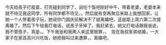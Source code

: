 今天给孩子打疫苗，打完碰到同学了，说吃个饭吧刚好中午，带着老婆，老婆本来就不待见我这同学，所有同学都不待见，。然后就有空再聚后来路上我想回家，让她一个人带着孩子玩，她说你门国庆前解决不了就离婚吧，这是距上周六第二次提离婚了。然后下午给我打电话，说孩子牙掉了，我赶紧去，她又打电话跟我爸说，我不管孩子，真是，。下午我爸和我两人来这里赔罪，。  现在我叔家弟结婚，一大家子在家高高兴兴吃饭，她把我叫过来遭罪，。离婚吧，